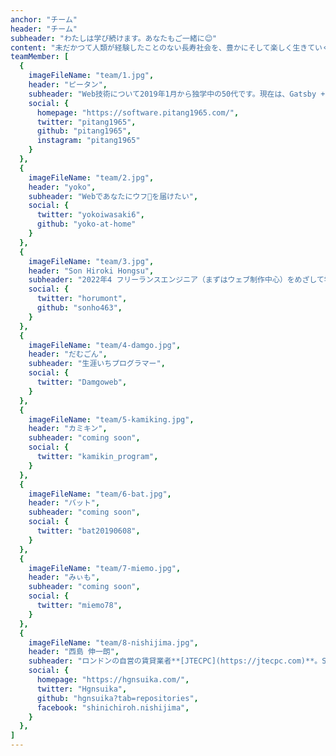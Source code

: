 ```yaml
---
anchor: "チーム"
header: "チーム"
subheader: "わたしは学び続けます。あなたもご一緒に😊"
content: "未だかつて人類が経験したことのない長寿社会を、豊かにそして楽しく生きていくために、わたしは学び続けます。あなたもご一緒に😊✨"
teamMember: [
  {
    imageFileName: "team/1.jpg",
    header: "ピータン",
    subheader: "Web技術について2019年1月から独学中の50代です。現在は、Gatsby + Shopify, Next.js を学習中",
    social: {
      homepage: "https://software.pitang1965.com/",
      twitter: "pitang1965",
      github: "pitang1965",
      instagram: "pitang1965"
    }
  },
  {
    imageFileName: "team/2.jpg",
    header: "yoko",
    subheader: "Webであなたにウフ💓を届けたい",
    social: {
      twitter: "yokoiwasaki6",
      github: "yoko-at-home"
    }
  },
  {
    imageFileName: "team/3.jpg",
    header: "Son Hiroki Hongsu",
    subheader: "2022年4 フリーランスエンジニア（まずはウェブ制作中心）をめざして学習中です！",
    social: {
      twitter: "horumont",
      github: "sonho463",
    }
  },
  {
    imageFileName: "team/4-damgo.jpg",
    header: "だむごん",
    subheader: "生涯いちプログラマー",
    social: {
      twitter: "Damgoweb",
    }
  },
  {
    imageFileName: "team/5-kamiking.jpg",
    header: "カミキン",
    subheader: "coming soon",
    social: {
      twitter: "kamikin_program",
    }
  },
  {
    imageFileName: "team/6-bat.jpg",
    header: "バット",
    subheader: "coming soon",
    social: {
      twitter: "bat20190608",
    }
  },
  {
    imageFileName: "team/7-miemo.jpg",
    header: "みぃも",
    subheader: "coming soon",
    social: {
      twitter: "miemo78",
    }
  },
  {
    imageFileName: "team/8-nishijima.jpg",
    header: "西島 伸一朗",
    subheader: "ロンドンの自営の賃貸業者**[JTECPC](https://jtecpc.com)**。Shopifyデベロッパーをめざして、マーケティング、フロントエンド、英語を勉強中",
    social: {
      homepage: "https://hgnsuika.com/",
      twitter: "Hgnsuika",
      github: "hgnsuika?tab=repositories",
      facebook: "shinichiroh.nishijima",
    }
  },
]
---
```


